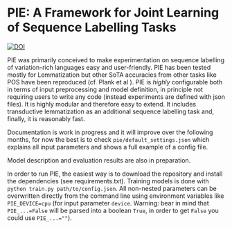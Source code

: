 
# PIE: A Framework for Joint Learning of Sequence Labelling Tasks

[![DOI](https://zenodo.org/badge/131014015.svg)](https://zenodo.org/badge/latestdoi/131014015)


PIE was primarily conceived to make experimentation on sequence labelling of variation-rich languages easy and user-friendly. PIE has been tested mostly for Lemmatization but other SoTA accuracies from other tasks like POS have been reproduced (cf. Plank et al ). PIE is *highly* configurable both in terms of input preprocessing and model definition, in principle not requiring users to write any code (instead experiments are defined with json files). It is highly modular and therefore easy to extend. It includes transductive lemmatization as an additional sequence labelling task and, finally, it is reasonably fast.

Documentation is work in progress and it will improve over the following months, for now the best is to check `pie/default_settings.json` which explains all input parameters and shows a full example of a config file.

Model description and evaluation results are also in preparation.

In order to run PIE, the easiest way is to download the repository and install the dependencies (see requirements.txt). Training models is done with `python train.py path/to/config.json`. All non-nested parameters can be overwritten directly from the command line using environment variables like `PIE_DEVICE=cpu` (for input parameter `device`. Warning: bear in mind that `PIE_...=False` will be parsed into a boolean `True`, in order to get `False` you could use `PIE_...=""`).
